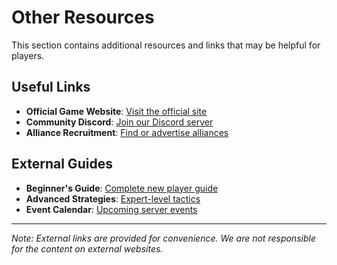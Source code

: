# Other Resources

This section contains additional resources and links that may be helpful for players.

## Useful Links

- **Official Game Website**: [Visit the official site](https://example.com)
- **Community Discord**: [Join our Discord server](https://discord.gg/example)
- **Alliance Recruitment**: [Find or advertise alliances](https://example.com/recruitment)

## External Guides

- **Beginner's Guide**: [Complete new player guide](https://example.com/beginner)
- **Advanced Strategies**: [Expert-level tactics](https://example.com/advanced)
- **Event Calendar**: [Upcoming server events](https://example.com/events)

---

*Note: External links are provided for convenience. We are not responsible for the content on external websites.* 